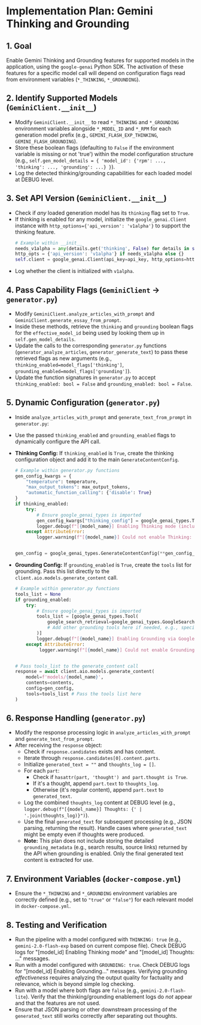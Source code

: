 # Implementation Plan: Gemini Thinking and Grounding

## 1. Goal

Enable Gemini Thinking and Grounding features for supported models in the application, using the `google-genai` Python SDK. The activation of these features for a specific model call will depend on configuration flags read from environment variables (`*_THINKING`, `*_GROUNDING`).

## 2. Identify Supported Models (`GeminiClient.__init__`)

- Modify `GeminiClient.__init__` to read `*_THINKING` and `*_GROUNDING` environment variables alongside `*_MODEL_ID` and `*_RPM` for each generation model prefix (e.g., `GEMINI_FLASH_EXP_THINKING`, `GEMINI_FLASH_GROUNDING`).
- Store these boolean flags (defaulting to `False` if the environment variable is missing or not 'true') within the model configuration structure (e.g., `self.gen_model_details = { 'model_id': {'rpm': ..., 'thinking': ..., 'grounding': ...} }`).
- Log the detected thinking/grounding capabilities for each loaded model at DEBUG level.

## 3. Set API Version (`GeminiClient.__init__`)

- Check if _any_ loaded generation model has its `thinking` flag set to `True`.
- If thinking is enabled for any model, initialize the `google_genai.Client` instance with `http_options={'api_version': 'v1alpha'}` to support the thinking feature.
  ```python
  # Example within __init__
  needs_v1alpha = any(details.get('thinking', False) for details in self.gen_model_details.values())
  http_opts = {'api_version': 'v1alpha'} if needs_v1alpha else {}
  self.client = google_genai.Client(api_key=api_key, http_options=http_opts)
  ```
- Log whether the client is initialized with `v1alpha`.

## 4. Pass Capability Flags (`GeminiClient` -> `generator.py`)

- Modify `GeminiClient.analyze_articles_with_prompt` and `GeminiClient.generate_essay_from_prompt`.
- Inside these methods, retrieve the `thinking` and `grounding` boolean flags for the `effective_model_id` being used by looking them up in `self.gen_model_details`.
- Update the calls to the corresponding `generator.py` functions (`generator_analyze_articles`, `generator_generate_text`) to pass these retrieved flags as new arguments (e.g., `thinking_enabled=model_flags['thinking']`, `grounding_enabled=model_flags['grounding']`).
- Update the function signatures in `generator.py` to accept `thinking_enabled: bool = False` and `grounding_enabled: bool = False`.

## 5. Dynamic Configuration (`generator.py`)

- Inside `analyze_articles_with_prompt` and `generate_text_from_prompt` in `generator.py`:
- Use the passed `thinking_enabled` and `grounding_enabled` flags to dynamically configure the API call.
- **Thinking Config:** If `thinking_enabled` is `True`, create the thinking configuration object and add it to the main `GenerateContentConfig`.

  ```python
  # Example within generator.py functions
  gen_config_kwargs = {
      "temperature": temperature,
      "max_output_tokens": max_output_tokens,
      "automatic_function_calling": {'disable': True}
  }
  if thinking_enabled:
      try:
          # Ensure google_genai_types is imported
          gen_config_kwargs["thinking_config"] = google_genai_types.ThinkingConfig(include_thoughts=True)
          logger.debug(f"[{model_name}] Enabling Thinking mode (include_thoughts=True)")
      except AttributeError:
          logger.warning(f"[{model_name}] Could not enable Thinking: google_genai_types.ThinkingConfig not found. Check google-genai version and imports.")


  gen_config = google_genai_types.GenerateContentConfig(**gen_config_kwargs)
  ```

- **Grounding Config:** If `grounding_enabled` is `True`, create the `tools` list for grounding. Pass this list directly to the `client.aio.models.generate_content` call.

  ```python
  # Example within generator.py functions
  tools_list = None
  if grounding_enabled:
      try:
          # Ensure google_genai_types is imported
          tools_list = [google_genai_types.Tool(
              google_search_retrieval=google_genai_types.GoogleSearchRetrieval()
              # Add other grounding tools here if needed, e.g., specific data sources
          )]
          logger.debug(f"[{model_name}] Enabling Grounding via Google Search Retrieval tool.")
      except AttributeError:
           logger.warning(f"[{model_name}] Could not enable Grounding: google_genai_types.Tool or GoogleSearchRetrieval not found. Check google-genai version and imports.")


  # Pass tools_list to the generate_content call
  response = await client.aio.models.generate_content(
      model=f'models/{model_name}',
      contents=contents,
      config=gen_config,
      tools=tools_list # Pass the tools list here
  )
  ```

## 6. Response Handling (`generator.py`)

- Modify the response processing logic in `analyze_articles_with_prompt` and `generate_text_from_prompt`.
- After receiving the `response` object:
  - Check if `response.candidates` exists and has content.
  - Iterate through `response.candidates[0].content.parts`.
  - Initialize `generated_text = ""` and `thoughts_log = []`.
  - For each `part`:
    - Check if `hasattr(part, 'thought') and part.thought is True`.
    - If it's a thought, append `part.text` to `thoughts_log`.
    - Otherwise (it's regular content), append `part.text` to `generated_text`.
  - Log the combined `thoughts_log` content at DEBUG level (e.g., `logger.debug(f"[{model_name}] Thoughts: {' | '.join(thoughts_log)}")`).
  - Use the final `generated_text` for subsequent processing (e.g., JSON parsing, returning the result). Handle cases where `generated_text` might be empty even if thoughts were produced.
  - **Note:** This plan does not include storing the detailed `grounding_metadata` (e.g., search results, source links) returned by the API when grounding is enabled. Only the final generated text content is extracted for use.

## 7. Environment Variables (`docker-compose.yml`)

- Ensure the `*_THINKING` and `*_GROUNDING` environment variables are correctly defined (e.g., set to `"true"` or `"false"`) for each relevant model in `docker-compose.yml`.

## 8. Testing and Verification

- Run the pipeline with a model configured with `THINKING: true` (e.g., `gemini-2.0-flash-exp` based on current compose file). Check DEBUG logs for "[model_id] Enabling Thinking mode" and "[model_id] Thoughts: ..." messages.
- Run with a model configured with `GROUNDING: true`. Check DEBUG logs for "[model_id] Enabling Grounding..." messages. Verifying grounding _effectiveness_ requires analyzing the output quality for factuality and relevance, which is beyond simple log checking.
- Run with a model where both flags are `false` (e.g., `gemini-2.0-flash-lite`). Verify that the thinking/grounding enablement logs do _not_ appear and that the features are not used.
- Ensure that JSON parsing or other downstream processing of the `generated_text` still works correctly after separating out thoughts.
